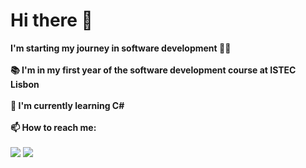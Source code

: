 # Hi there 👋 
**I'm starting my journey in software development 👨‍💻**
<br><br>
**📚 I'm in my first year of the software development course at ISTEC Lisbon**
<br><br>
**📝 I'm currently learning C#**
<br><br>
**📫 How to reach me:**
<br><br>
<a href = "mailto:eliseusilva.info@gmail.com" target = "_blank"><img src = "https://img.shields.io/badge/Gmail-D14836?style=for-the-badge&logo=gmail&logoColor=white" target = "_blank"></a>
<a href = "https://www.linkedin.com/in/eliseu03/" target = "_blank"><img src = "https://img.shields.io/badge/LinkedIn-0077B5?style=for-the-badge&logo=linkedin&logoColor=white" target = "_blank"></a>
